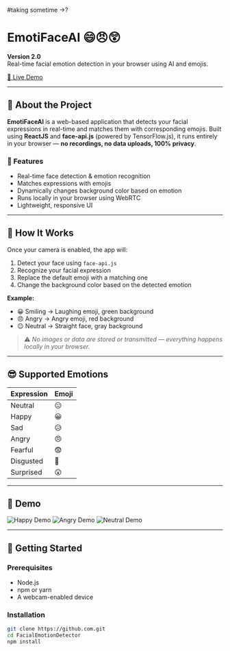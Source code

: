 

#taking sometime ->?

# EmotiFaceAI 😄😠😲

**Version 2.0**  
Real-time facial emotion detection in your browser using AI and emojis.

[🔗 Live Demo](https://github.com/vij-sameerb5)

---

## 📌 About the Project

**EmotiFaceAI** is a web-based application that detects your facial expressions in real-time and matches them with corresponding emojis. Built using **ReactJS** and **face-api.js** (powered by TensorFlow.js), it runs entirely in your browser — **no recordings, no data uploads, 100% privacy**.

### 🎯 Features

- Real-time face detection & emotion recognition
- Matches expressions with emojis
- Dynamically changes background color based on emotion
- Runs locally in your browser using WebRTC
- Lightweight, responsive UI

---

## 🧠 How It Works

Once your camera is enabled, the app will:

1. Detect your face using `face-api.js`
2. Recognize your facial expression
3. Replace the default emoji with a matching one
4. Change the background color based on the detected emotion

**Example:**

- 😀 Smiling → Laughing emoji, green background  
- 😠 Angry → Angry emoji, red background  
- 😐 Neutral → Straight face, gray background  

> ⚠️ _No images or data are stored or transmitted — everything happens locally in your browser._

---

## 😎 Supported Emotions

| Expression  | Emoji  |
|-------------|--------|
| Neutral     | 😐     |
| Happy       | 😀     |
| Sad         | 😥     |
| Angry       | 😠     |
| Fearful     | 😨     |
| Disgusted   | 🤢     |
| Surprised   | 😲     |

---

## 🧪 Demo

![Happy Demo](demo-images/happy.png)
![Angry Demo](demo-images/angry.png)
![Neutral Demo](demo-images/neutral.png)

---

## 🚀 Getting Started

### Prerequisites

- Node.js
- npm or yarn
- A webcam-enabled device

### Installation

```bash
git clone https://github.com.git
cd FacialEmotionDetector
npm install
